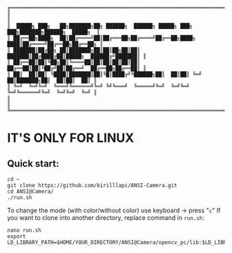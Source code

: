 ```
╔═══════════════════════════════════════════════════════════════════════════════════════════╗
║                                                                                           ║
║  █████╗ ███╗   ██╗███████╗██╗ ██████╗  ██████╗ █████╗ ███╗   ███╗███████╗██████╗  █████╗  ║
║ ██╔══██╗████╗  ██║██╔════╝██║██╔═══██╗██╔════╝██╔══██╗████╗ ████║██╔════╝██╔══██╗██╔══██╗ ║
║ ███████║██╔██╗ ██║███████╗██║██║██╗██║██║     ███████║██╔████╔██║█████╗  ██████╔╝███████║ ║
║ ██╔══██║██║╚██╗██║╚════██║██║██║██║██║██║     ██╔══██║██║╚██╔╝██║██╔══╝  ██╔══██╗██╔══██║ ║
║ ██║  ██║██║ ╚████║███████║██║╚█║████╔╝╚██████╗██║  ██║██║ ╚═╝ ██║███████╗██║  ██║██║  ██║ ║
║ ╚═╝  ╚═╝╚═╝  ╚═══╝╚══════╝╚═╝ ╚╝╚═══╝  ╚═════╝╚═╝  ╚═╝╚═╝     ╚═╝╚══════╝╚═╝  ╚═╝╚═╝  ╚═╝ ║
║                                                                                           ║
╚═══════════════════════════════════════════════════════════════════════════════════════════╝
```
# IT'S ONLY FOR LINUX
## Quick start:
```
cd ~
git clone https://github.com/kirilllapi/ANSI-Camera.git
cd ANSI@Camera/
./run.sh
```
To change the mode (with color/without color) use keyboard -> press "```c```"
If you want to clone into another directory, replace command in ```run.sh```:
```
nano run.sh
export LD_LIBRARY_PATH=$HOME/YOUR_DIRECTORY/ANSI@Camera/opencv_pc/lib:$LD_LIBRARY_PATH 
```
